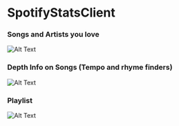 # SpotifyStatsClient

### Songs and Artists you love
![Alt Text](https://github.com/omonkulov/SpotifyStatsClient/blob/main/gifs/20220123_123854.gif?raw=true) 

### Depth Info on Songs (Tempo and rhyme finders)
![Alt Text](https://github.com/omonkulov/SpotifyStatsClient/blob/main/gifs/20220123_124414.gif?raw=true) 

### Playlist
![Alt Text](https://github.com/omonkulov/SpotifyStatsClient/blob/main/gifs/20220123_125054.gif?raw=true)
